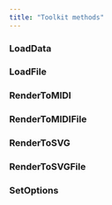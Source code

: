 ```yaml
---
title: "Toolkit methods"
---
```


### LoadData

### LoadFile

### RenderToMIDI

### RenderToMIDIFile

### RenderToSVG

### RenderToSVGFile

### SetOptions
